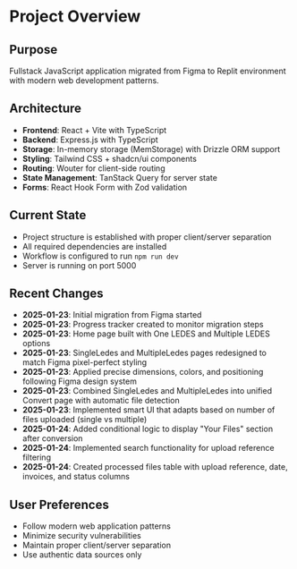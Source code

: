 # Project Overview

## Purpose
Fullstack JavaScript application migrated from Figma to Replit environment with modern web development patterns.

## Architecture
- **Frontend**: React + Vite with TypeScript
- **Backend**: Express.js with TypeScript
- **Storage**: In-memory storage (MemStorage) with Drizzle ORM support
- **Styling**: Tailwind CSS + shadcn/ui components
- **Routing**: Wouter for client-side routing
- **State Management**: TanStack Query for server state
- **Forms**: React Hook Form with Zod validation

## Current State
- Project structure is established with proper client/server separation
- All required dependencies are installed
- Workflow is configured to run `npm run dev`
- Server is running on port 5000

## Recent Changes
- **2025-01-23**: Initial migration from Figma started
- **2025-01-23**: Progress tracker created to monitor migration steps
- **2025-01-23**: Home page built with One LEDES and Multiple LEDES options
- **2025-01-23**: SingleLedes and MultipleLedes pages redesigned to match Figma pixel-perfect styling
- **2025-01-23**: Applied precise dimensions, colors, and positioning following Figma design system
- **2025-01-23**: Combined SingleLedes and MultipleLedes into unified Convert page with automatic file detection
- **2025-01-23**: Implemented smart UI that adapts based on number of files uploaded (single vs multiple)
- **2025-01-24**: Added conditional logic to display "Your Files" section after conversion
- **2025-01-24**: Implemented search functionality for upload reference filtering
- **2025-01-24**: Created processed files table with upload reference, date, invoices, and status columns

## User Preferences
- Follow modern web application patterns
- Minimize security vulnerabilities
- Maintain proper client/server separation
- Use authentic data sources only